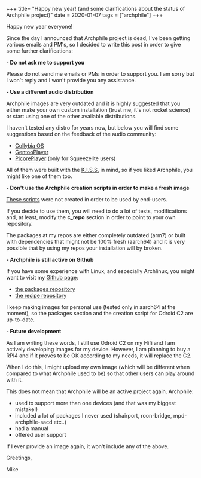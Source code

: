 +++
title= "Happy new year! (and some clarifications about the status of Archphile project)"
date = 2020-01-07
tags =  ["archphile"]
+++

Happy new year everyone!

Since the day I announced that Archphile project is dead, I've been getting various emails and PM's, so I decided to write this post in order to give some further clarifications:

**- Do not ask me to support you**

Please do not send me emails or PMs in order to support you. I am sorry but I won't reply and I won't provide you any assistance.


**- Use a different audio distribution**

Archphile images are very outdated and it is highly suggested that you either make your own custom installation (trust me, it's not rocket science) or start using one of the other available distributions.

I haven't tested any distro for years now, but below you will find some suggestions based on the feedback of the audio community:

- [Collybia OS](https://collybia.com/collybia-os)
- [GentooPlayer](http://gentooplayer.com)
- [PicorePlayer](https://www.picoreplayer.org) (only for Squeezelite users)

All of them were built with the [K.I.S.S.](https://en.wikipedia.org/wiki/KISS_principle) in mind, so if you liked Archphile, you might like one of them too.

**- Don't use the Archphile creation scripts in order to make  a fresh image**

[These scripts](https://github.com/archphile/recipe/tree/master/scripts) were not created in order to be used by end-users.

If you decide to use them, you will need to do a lot of tests, modifications and, at least, modify the **c_repo** section in order to point to your own repository. 

The packages at my repos are either completely outdated (arm7)  or built with dependencies that might not be 100% fresh (aarch64) and it is very possible that by using my repos your installation will by broken.

**- Archphile is still active on Github**

If you have some experience with Linux, and especially Archlinux, you might want to visit my [Github page](https://github.com/archphile):


- [the packages repository](https://github.com/archphile/packages)
- [the recipe repository](https://github.com/archphile/recipe)

I keep making images for personal use (tested only in aarch64 at the moment), so the packages section and the creation script for Odroid C2 are up-to-date.

**- Future development**

As I am writing these words, I still use Odroid C2 on my Hifi and I am actively developing images for my device. However, I am planning to buy a RPI4 and if it proves to be OK according to my needs, it will replace the C2.

When I do this, I might upload my own image (which will be different when compared to what Archphile used to be) so that other users can play around with it.

This does not mean that Archphile will be an active project again. Archphile:

- used to support more than one devices (and that was my biggest mistake!)
- included a lot of packages I never used (shairport, roon-bridge, mpd-archphile-sacd etc..)
- had a manual
- offered user support

If I ever provide an image again, it won't include any of the above.

Greetings,

Mike
